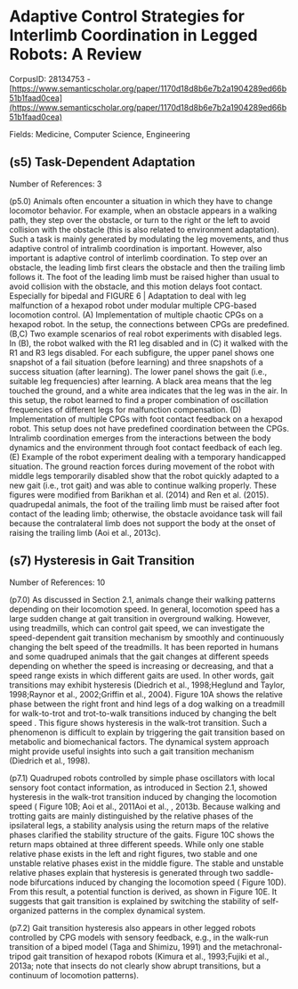# Adaptive Control Strategies for Interlimb Coordination in Legged Robots: A Review

CorpusID: 28134753 - [https://www.semanticscholar.org/paper/1170d18d8b6e7b2a1904289ed66b51b1faad0cea](https://www.semanticscholar.org/paper/1170d18d8b6e7b2a1904289ed66b51b1faad0cea)

Fields: Medicine, Computer Science, Engineering

## (s5) Task-Dependent Adaptation
Number of References: 3

(p5.0) Animals often encounter a situation in which they have to change locomotor behavior. For example, when an obstacle appears in a walking path, they step over the obstacle, or turn to the right or the left to avoid collision with the obstacle (this is also related to environment adaptation). Such a task is mainly generated by modulating the leg movements, and thus adaptive control of intralimb coordination is important. However, also important is adaptive control of interlimb coordination. To step over an obstacle, the leading limb first clears the obstacle and then the trailing limb follows it. The foot of the leading limb must be raised higher than usual to avoid collision with the obstacle, and this motion delays foot contact. Especially for bipedal and FIGURE 6 | Adaptation to deal with leg malfunction of a hexapod robot under modular multiple CPG-based locomotion control. (A) Implementation of multiple chaotic CPGs on a hexapod robot. In the setup, the connections between CPGs are predefined. (B,C) Two example scenarios of real robot experiments with disabled legs. In (B), the robot walked with the R1 leg disabled and in (C) it walked with the R1 and R3 legs disabled. For each subfigure, the upper panel shows one snapshot of a fail situation (before learning) and three snapshots of a success situation (after learning). The lower panel shows the gait (i.e., suitable leg frequencies) after learning. A black area means that the leg touched the ground, and a white area indicates that the leg was in the air. In this setup, the robot learned to find a proper combination of oscillation frequencies of different legs for malfunction compensation. (D) Implementation of multiple CPGs with foot contact feedback on a hexapod robot. This setup does not have predefined coordination between the CPGs. Intralimb coordination emerges from the interactions between the body dynamics and the environment through foot contact feedback of each leg. (E) Example of the robot experiment dealing with a temporary handicapped situation. The ground reaction forces during movement of the robot with middle legs temporarily disabled show that the robot quickly adapted to a new gait (i.e., trot gait) and was able to continue walking properly. These figures were modified from Barikhan et al. (2014) and Ren et al. (2015). quadrupedal animals, the foot of the trailing limb must be raised after foot contact of the leading limb; otherwise, the obstacle avoidance task will fail because the contralateral limb does not support the body at the onset of raising the trailing limb (Aoi et al., 2013c).
## (s7) Hysteresis in Gait Transition
Number of References: 10

(p7.0) As discussed in Section 2.1, animals change their walking patterns depending on their locomotion speed. In general, locomotion speed has a large sudden change at gait transition in overground walking. However, using treadmills, which can control gait speed, we can investigate the speed-dependent gait transition mechanism by smoothly and continuously changing the belt speed of the treadmills. It has been reported in humans and some quadruped animals that the gait changes at different speeds depending on whether the speed is increasing or decreasing, and that a speed range exists in which different gaits are used. In other words, gait transitions may exhibit hysteresis (Diedrich et al., 1998;Heglund and Taylor, 1998;Raynor et al., 2002;Griffin et al., 2004). Figure 10A shows the relative phase between the right front and hind legs of a dog walking on a treadmill for walk-to-trot and trot-to-walk transitions induced by changing the belt speed . This figure shows hysteresis in the walk-trot transition. Such a phenomenon is difficult to explain by triggering the gait transition based on metabolic and biomechanical factors. The dynamical system approach might provide useful insights into such a gait transition mechanism (Diedrich et al., 1998).

(p7.1) Quadruped robots controlled by simple phase oscillators with local sensory foot contact information, as introduced in Section 2.1, showed hysteresis in the walk-trot transition induced by changing the locomotion speed ( Figure 10B; Aoi et al., 2011Aoi et al., , 2013b. Because walking and trotting gaits are mainly distinguished by the relative phases of the ipsilateral legs, a stability analysis using the return maps of the relative phases clarified the stability structure of the gaits. Figure 10C shows the return maps obtained at three different speeds. While only one stable relative phase exists in the left and right figures, two stable and one unstable relative phases exist in the middle figure. The stable and unstable relative phases explain that hysteresis is generated through two saddle-node bifurcations induced by changing the locomotion speed ( Figure 10D). From this result, a potential function is derived, as shown in Figure 10E. It suggests that gait transition is explained by switching the stability of self-organized patterns in the complex dynamical system.

(p7.2) Gait transition hysteresis also appears in other legged robots controlled by CPG models with sensory feedback, e.g., in the walk-run transition of a biped model (Taga and Shimizu, 1991) and the metachronal-tripod gait transition of hexapod robots (Kimura et al., 1993;Fujiki et al., 2013a; note that insects do not clearly show abrupt transitions, but a continuum of locomotion patterns).
